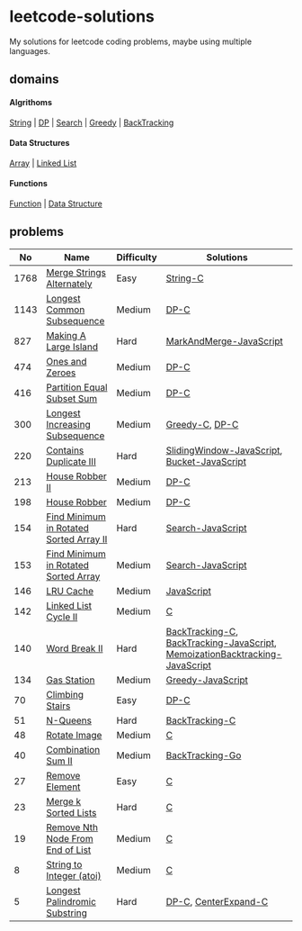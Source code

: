 # leetcode-solutions
My solutions for leetcode coding problems, maybe using multiple languages.

## domains
#### Algrithoms
[String](./domains/Algrithoms/String.md) | [DP](./domains/Algrithoms/DP.md) | [Search](./domains/Algrithoms/Search.md) | [Greedy](./domains/Algrithoms/Greedy.md) | [BackTracking](./domains/Algrithoms/BackTracking.md)
#### Data Structures
[Array](./domains/Data%20Structures/Array.md) | [Linked List](./domains/Data%20Structures/Linked%20List.md)
#### Functions
[Function](./domains/Functions/Function.md) | [Data Structure](./domains/Functions/Data%20Structure.md)

## problems
| No | Name | Difficulty | Solutions |
| -- | -- | -- | -- |
| 1768 | [Merge Strings Alternately](https://leetcode.cn/problems/Merge-Strings-Alternately) | Easy | [String-C](./solutions/algrithoms/Merge%20Strings%20Alternately/string.c) |
| 1143 | [Longest Common Subsequence](https://leetcode.cn/problems/Longest-Common-Subsequence) | Medium | [DP-C](./solutions/algrithoms/Longest%20Common%20Subsequence/dp.c) |
| 827 | [Making A Large Island](https://leetcode.cn/problems/Making-A-Large-Island) | Hard | [MarkAndMerge-JavaScript](./solutions/algrithoms/Making%20A%20Large%20Island/mark-and-merge.js) |
| 474 | [Ones and Zeroes](https://leetcode.cn/problems/Ones-and-Zeroes) | Medium | [DP-C](./solutions/algrithoms/Ones%20and%20Zeroes/dp.c) |
| 416 | [Partition Equal Subset Sum](https://leetcode.cn/problems/Partition-Equal-Subset-Sum) | Medium | [DP-C](./solutions/algrithoms/Partition%20Equal%20Subset%20Sum/dp.c) |
| 300 | [Longest Increasing Subsequence](https://leetcode.cn/problems/Longest-Increasing-Subsequence) | Medium | [Greedy-C](./solutions/algrithoms/Longest%20Increasing%20Subsequence/greedy.c), [DP-C](./solutions/algrithoms/Longest%20Increasing%20Subsequence/dp.c) |
| 220 | [Contains Duplicate III](https://leetcode.cn/problems/Contains-Duplicate-III) | Hard | [SlidingWindow-JavaScript](./solutions/algrithoms/Contains%20Duplicate%20III/sliding-window.js), [Bucket-JavaScript](./solutions/algrithoms/Contains%20Duplicate%20III/bucket.js) |
| 213 | [House Robber II](https://leetcode.cn/problems/House-Robber-II) | Medium | [DP-C](./solutions/algrithoms/House%20Robber%20II/dp.c) |
| 198 | [House Robber](https://leetcode.cn/problems/House-Robber) | Medium | [DP-C](./solutions/algrithoms/House%20Robber/dp.c) |
| 154 | [Find Minimum in Rotated Sorted Array II](https://leetcode.cn/problems/Find-Minimum-in-Rotated-Sorted-Array-II) | Hard | [Search-JavaScript](./solutions/algrithoms/Find%20Minimum%20in%20Rotated%20Sorted%20Array%20II/search.js) |
| 153 | [Find Minimum in Rotated Sorted Array](https://leetcode.cn/problems/Find-Minimum-in-Rotated-Sorted-Array) | Medium | [Search-JavaScript](./solutions/algrithoms/Find%20Minimum%20in%20Rotated%20Sorted%20Array/search.js) |
| 146 | [LRU Cache](https://leetcode.cn/problems/LRU-Cache) | Medium | [JavaScript](./solutions/functions/LRU%20Cache/struct.js) |
| 142 | [Linked List Cycle II](https://leetcode.cn/problems/Linked-List-Cycle-II) | Medium | [C](./solutions/data%20structures/Linked%20List%20Cycle%20II/list.c) |
| 140 | [Word Break II](https://leetcode.cn/problems/Word-Break-II) | Hard | [BackTracking-C](./solutions/algrithoms/Word%20Break%20II/backtracking.c), [BackTracking-JavaScript](./solutions/algrithoms/Word%20Break%20II/backtracking.js), [MemoizationBacktracking-JavaScript](./solutions/algrithoms/Word%20Break%20II/memoization-backtracking.js) |
| 134 | [Gas Station](https://leetcode.cn/problems/Gas-Station) | Medium | [Greedy-JavaScript](./solutions/algrithoms/Gas%20Station/greedy.js) |
| 70 | [Climbing Stairs](https://leetcode.cn/problems/Climbing-Stairs) | Easy | [DP-C](./solutions/algrithoms/Climbing%20Stairs/dp.c) |
| 51 | [N-Queens](https://leetcode.cn/problems/N-Queens) | Hard | [BackTracking-C](./solutions/algrithoms/N-Queens/backtracking.c) |
| 48 | [Rotate Image](https://leetcode.cn/problems/Rotate-Image) | Medium | [C](./solutions/data%20structures/Rotate%20Image/array.c) |
| 40 | [Combination Sum II](https://leetcode.cn/problems/Combination-Sum-II) | Medium | [BackTracking-Go](./solutions/algrithoms/Combination%20Sum%20II/backtracking.go) |
| 27 | [Remove Element](https://leetcode.cn/problems/Remove-Element) | Easy | [C](./solutions/data%20structures/Remove%20Element/array.c) |
| 23 | [Merge k Sorted Lists](https://leetcode.cn/problems/Merge-k-Sorted-Lists) | Hard | [C](./solutions/data%20structures/Merge%20k%20Sorted%20Lists/list.c) |
| 19 | [Remove Nth Node From End of List](https://leetcode.cn/problems/Remove-Nth-Node-From-End-of-List) | Medium | [C](./solutions/data%20structures/Remove%20Nth%20Node%20From%20End%20of%20List/list.c) |
| 8 | [String to Integer (atoi)](https://leetcode.cn/problems/String-to-Integer-(atoi)) | Medium | [C](./solutions/functions/String%20to%20Integer%20(atoi)/func.c) |
| 5 | [Longest Palindromic Substring](https://leetcode.cn/problems/Longest-Palindromic-Substring) | Hard | [DP-C](./solutions/algrithoms/Longest%20Palindromic%20Substring/dp.c), [CenterExpand-C](./solutions/algrithoms/Longest%20Palindromic%20Substring/center-expand.c) |

